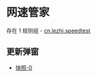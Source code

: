 # 网速管家

存在 1 规则组 - [cn.lezhi.speedtest](/src/apps/cn.lezhi.speedtest.ts)

## 更新弹窗

- [快照-0](https://gkd-kit.songe.li/import/12727619)
